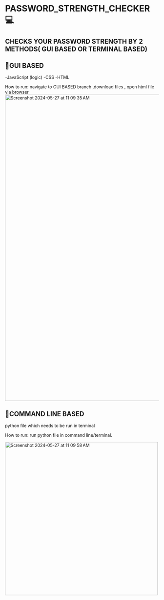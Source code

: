 # PASSWORD_STRENGTH_CHECKER 💻
## CHECKS YOUR PASSWORD STRENGTH BY 2 METHODS( GUI BASED OR TERMINAL BASED)




## 📌GUI BASED

-JavaScript (logic)
-CSS
-HTML 
  
How to run: navigate to GUI BASED branch ,download files , open html file via browser
<img width="1000" alt="Screenshot 2024-05-27 at 11 09 35 AM" src="https://github.com/dinosaur21/PASSWORD_STRENGTH_CHECKER/assets/140154294/27b459ed-1a74-414a-be36-befd34d95047">
  

## 📌COMMAND LINE BASED
python file which needs to be run in terminal
  
How to run: run python file in command line/terminal.

<img width="500" alt="Screenshot 2024-05-27 at 11 09 58 AM" src="https://github.com/dinosaur21/PASSWORD_STRENGTH_CHECKER/assets/140154294/c11d0c33-54fa-48d1-8758-a3a937902ff6">
  
